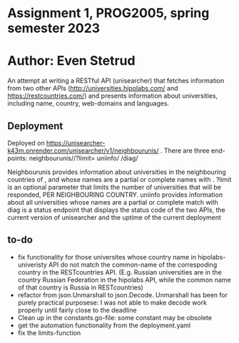 # Assignment 1, PROG2005, spring semester 2023
# Author: Even Stetrud

An attempt at writing a RESTful API (unisearcher) that fetches information from two other APIs (http://universities.hipolabs.com/ and https://restcountries.com/) and presents information about universities, including name, country, web-domains and languages. 

## Deployment
Deployed on https://unisearcher-k43m.onrender.com/unisearcher/v1/neighbourunis/ . There are three end-points:
neighbourunis/<country>/<name>?limit=<limit>
uniinfo/<name>
/diag/

Neighbourunis provides information about universities in the neighbouring countries of <countyr>, and whose names are a partial or complete names with <name>. ?limit is an optional parameter that limits the number of universities that will be responded, PER  NEIGHBOURING COUNTRY.
uniinfo provides information about all universities whose names are a partial or complete match with <name>
diag is a status endpoint that displays the status code of the two APIs, the current version of unisearcher and the uptime of the current deployment

## to-do
 - fix functionality for those universites whose country name in hipolabs-univeristy API do not match the common-name of the correspoding country in the RESTcountries API. (E.g. Russian universities are in the country Russian Federation in the hipolabs API, while the common name of that country is Russia in RESTcountries)
 - refactor from json.Unmarshall to json.Decode. Unmarshall has been for purely practical purposese: I was not able to make decode work properly until fairly close to the deadline
 - Clean up in the constants.go-file: some constant may be obsolete
 - get the automation functionality from the deployment.yaml
 - fix the limits-function